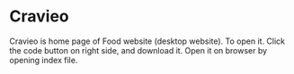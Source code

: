 # Cravieo

Cravieo is home page of Food website (desktop website).
To open it.
Click the code button on right side, and download it.
Open it on browser by opening index file.
